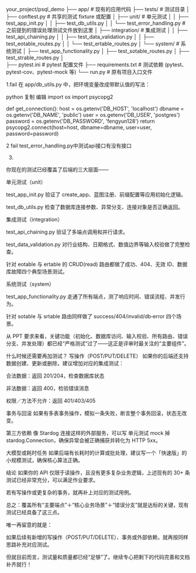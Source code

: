 your_project/psql_demo
├── app/                              # 现有的应用代码
├── tests/                            # 测试目录
│   ├── conftest.py                   # 共享的测试 fixture 或配置
│   ├── unit/                         # 单元测试
│   │   ├── test_app_init.py
│   │   ├── test_db_utils.py
│   │   └── test_error_handling.py    # 之前提到的错误处理测试文件放到这里
│   ├── integration/                  # 集成测试
│   │   ├── test_api_chaining.py
│   │   ├── test_data_validation.py
│   │   ├── test_eotable_routes.py
│   │   └── test_ertable_routes.py
│   └── system/                       # 系统测试
│       ├── test_app_functionality.py
│       ├── test_sotable_routes.py
│       ├── test_strable_routes.py
│    
├── pytest.ini                        # pytest 配置文件
├── requirements.txt                  # 测试依赖 (pytest、pytest-cov、pytest-mock 等)
└── run.py                            # 原有项目入口文件

1.fail
在 app/db_utils.py 中，把环境变量改成带默认值的写法：

python
复制
编辑
import os
import psycopg2

def get_connection():
    host     = os.getenv('DB_HOST',     'localhost')
    dbname   = os.getenv('DB_NAME',     'public')
    user     = os.getenv('DB_USER',     'postgres')
    password = os.getenv('DB_PASSWORD', 'fengyun128')
    return psycopg2.connect(host=host, dbname=dbname, user=user, password=password)


2 fail 
test_error_handling.py中测试api接口有没有接口

3.
你现在的测试已经覆盖了后端的三大层面——

单元测试（unit）

test_app_init.py 验证了 create_app、蓝图注册、前缀配置等应用初始化逻辑。

test_db_utils.py 检查了数据库连接参数、异常分支、连接对象是否正确返回。

集成测试（integration）

test_api_chaining.py 验证了多端点调用和并行请求。

test_data_validation.py 对行业结构、日期格式、数值边界等输入校验做了完整检查。

针对 eotable 与 ertable 的 CRUD(read) 路由都做了成功、404、无效 ID、数据库故障四个典型场景测试。

系统测试（system）

test_app_functionality.py 走通了所有端点，测了响应时间、错误流程、并发行为。

针对 sotable 与 srtable 路由同样做了 success/404/invalid/db‑error 四个场景。

从 PPT 要求来看，关键功能（初始化、数据库访问、输入校验、所有路由、错误分支、并发处理）都已经“严格测试”过了——这正是评审时最关注的“主要组件”​​
。

什么时候还需要再加测试？
写操作（POST/PUT/DELETE）
如果你的后端还支持数据创建、更新或删除，建议增加对应的集成测试：

合法数据：返回 201/204，检查数据库状态

非法数据：返回 400，检验错误消息

权限／方法不允许：返回 401/403/405

事务与回滚
如果有多表事务操作，模拟一条失败，断言整个事务回滚，状态无改变。

第三方依赖
像 Stardog 连接这样的外部服务，可以写 单元测试 mock 掉 stardog.Connection，确保异常会被正确捕获并转化为 HTTP 5xx。

大模型或耗时任务
如果后端有长耗时的计算或批处理，建议写一个「快速版」的小规模测试，确保核心算法正确。

结论
如果你的 API 仅限于读操作，且没有更多复杂业务逻辑，上述现有的 30+ 条测试已经非常充分，可以满足作业要求。

若有写操作或更复杂的事务，就再补上对应的测试用例。

总之：覆盖所有“主要端点”＋“核心业务场景”＋“错误分支”就是达标的关键，现有测试已经具备了这三点。

唯一再留意的就是：

如果后续有新增的写操作（POST/PUT/DELETE）、事务或外部依赖，就再按同样思路补充对应测试。

但就目前而言，测试量和质量都已经“足够”了。继续专心把剩下的代码完善和文档补齐就行！
